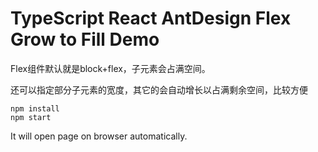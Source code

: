 TypeScript React AntDesign Flex Grow to Fill Demo
=================================

Flex组件默认就是block+flex，子元素会占满空间。

还可以指定部分子元素的宽度，其它的会自动增长以占满剩余空间，比较方便

```
npm install
npm start
```

It will open page on browser automatically.
